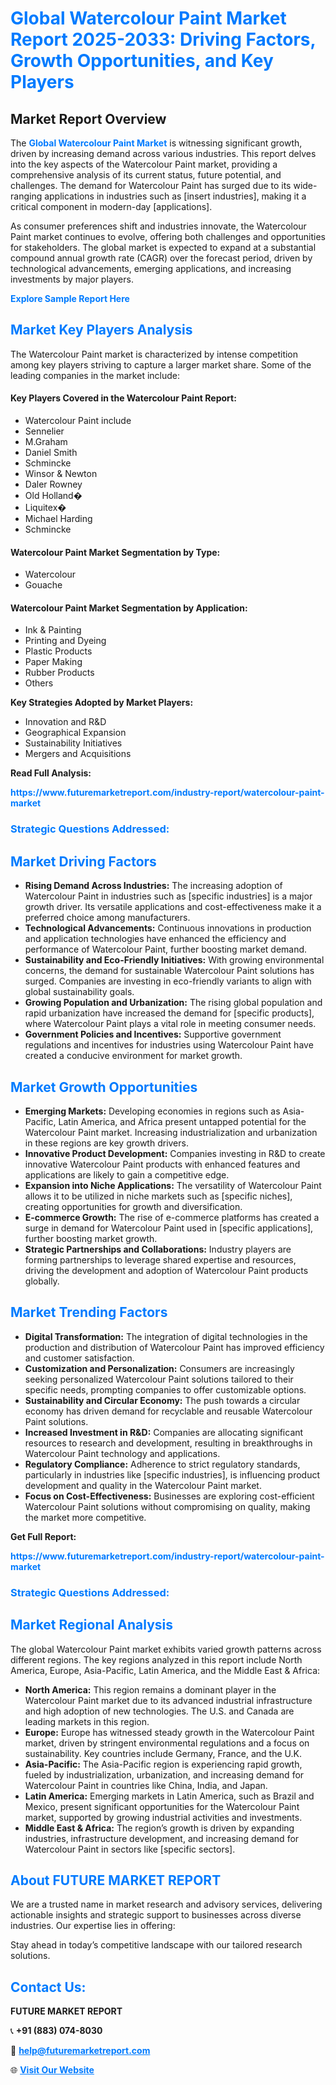 <h1 style="color: #007BFF;">Global Watercolour Paint Market Report 2025-2033: Driving Factors, Growth Opportunities, and Key Players</h1>

<section id="overview">
<h2>Market Report Overview</h2>
<p>The <a href="https://www.futuremarketreport.com/industry-report/watercolour-paint-market" style="color: #007BFF; text-decoration: none;"><strong>Global Watercolour Paint Market</strong></a> is witnessing significant growth, driven by increasing demand across various industries. This report delves into the key aspects of the Watercolour Paint market, providing a comprehensive analysis of its current status, future potential, and challenges. The demand for Watercolour Paint has surged due to its wide-ranging applications in industries such as [insert industries], making it a critical component in modern-day [applications].</p>
<p>As consumer preferences shift and industries innovate, the Watercolour Paint market continues to evolve, offering both challenges and opportunities for stakeholders. The global market is expected to expand at a substantial compound annual growth rate (CAGR) over the forecast period, driven by technological advancements, emerging applications, and increasing investments by major players.</p>
</section>

<section id="overview">
<p><a href="https://www.futuremarketreport.com/request-sample/reportId=101261" style="color: #007BFF; text-decoration: none;"><strong>Explore Sample Report Here</strong></a></p>
</section>

<section id="key-players">
<h2 style="color: #007BFF;">Market Key Players Analysis</h2>
<p>The Watercolour Paint market is characterized by intense competition among key players striving to capture a larger market share. Some of the leading companies in the market include:</p>
<h4>Key Players Covered in the Watercolour Paint Report:</h4>
<ul><li>Watercolour Paint include</li><li>Sennelier</li><li>M.Graham</li><li>Daniel Smith</li><li>Schmincke</li><li>Winsor &amp; Newton</li><li>Daler Rowney</li><li>Old Holland�</li><li>Liquitex�</li><li>Michael Harding</li><li>Schmincke</li></ul>
<h4>Watercolour Paint Market Segmentation by Type:</h4>
<ul><li>Watercolour</li><li>Gouache</li></ul>

<h4>Watercolour Paint Market Segmentation by Application:</h4>
<ul><li>Ink &amp; Painting</li><li>Printing and Dyeing</li><li>Plastic Products</li><li>Paper Making</li><li>Rubber Products</li><li>Others</li></ul>
<p><strong>Key Strategies Adopted by Market Players:</strong></p>
<ul>
<li>Innovation and R&D</li>
<li>Geographical Expansion</li>
<li>Sustainability Initiatives</li>
<li>Mergers and Acquisitions</li>
</ul>
</section>

<section>
<p><strong>Read Full Analysis: </strong></p><a href="https://www.futuremarketreport.com/industry-report/watercolour-paint-market" style="color: #007BFF; text-decoration: none;"><strong>https://www.futuremarketreport.com/industry-report/watercolour-paint-market</strong></a>
<h3 style="color: #007BFF;">Strategic Questions Addressed:</h3>
</section>

<section id="driving-factors">
<h2 style="color: #007BFF;">Market Driving Factors</h2>
<ul>
<li><strong>Rising Demand Across Industries:</strong> The increasing adoption of Watercolour Paint in industries such as [specific industries] is a major growth driver. Its versatile applications and cost-effectiveness make it a preferred choice among manufacturers.</li>
<li><strong>Technological Advancements:</strong> Continuous innovations in production and application technologies have enhanced the efficiency and performance of Watercolour Paint, further boosting market demand.</li>
<li><strong>Sustainability and Eco-Friendly Initiatives:</strong> With growing environmental concerns, the demand for sustainable Watercolour Paint solutions has surged. Companies are investing in eco-friendly variants to align with global sustainability goals.</li>
<li><strong>Growing Population and Urbanization:</strong> The rising global population and rapid urbanization have increased the demand for [specific products], where Watercolour Paint plays a vital role in meeting consumer needs.</li>
<li><strong>Government Policies and Incentives:</strong> Supportive government regulations and incentives for industries using Watercolour Paint have created a conducive environment for market growth.</li>
</ul>
</section>

<section id="growth-opportunities">
<h2 style="color: #007BFF;">Market Growth Opportunities</h2>
<ul>
<li><strong>Emerging Markets:</strong> Developing economies in regions such as Asia-Pacific, Latin America, and Africa present untapped potential for the Watercolour Paint market. Increasing industrialization and urbanization in these regions are key growth drivers.</li>
<li><strong>Innovative Product Development:</strong> Companies investing in R&D to create innovative Watercolour Paint products with enhanced features and applications are likely to gain a competitive edge.</li>
<li><strong>Expansion into Niche Applications:</strong> The versatility of Watercolour Paint allows it to be utilized in niche markets such as [specific niches], creating opportunities for growth and diversification.</li>
<li><strong>E-commerce Growth:</strong> The rise of e-commerce platforms has created a surge in demand for Watercolour Paint used in [specific applications], further boosting market growth.</li>
<li><strong>Strategic Partnerships and Collaborations:</strong> Industry players are forming partnerships to leverage shared expertise and resources, driving the development and adoption of Watercolour Paint products globally.</li>
</ul>
</section>

<section id="trending-factors">
<h2 style="color: #007BFF;">Market Trending Factors</h2>
<ul>
<li><strong>Digital Transformation:</strong> The integration of digital technologies in the production and distribution of Watercolour Paint has improved efficiency and customer satisfaction.</li>
<li><strong>Customization and Personalization:</strong> Consumers are increasingly seeking personalized Watercolour Paint solutions tailored to their specific needs, prompting companies to offer customizable options.</li>
<li><strong>Sustainability and Circular Economy:</strong> The push towards a circular economy has driven demand for recyclable and reusable Watercolour Paint solutions.</li>
<li><strong>Increased Investment in R&D:</strong> Companies are allocating significant resources to research and development, resulting in breakthroughs in Watercolour Paint technology and applications.</li>
<li><strong>Regulatory Compliance:</strong> Adherence to strict regulatory standards, particularly in industries like [specific industries], is influencing product development and quality in the Watercolour Paint market.</li>
<li><strong>Focus on Cost-Effectiveness:</strong> Businesses are exploring cost-efficient Watercolour Paint solutions without compromising on quality, making the market more competitive.</li>
</ul>
</section>

<section>
<p><strong>Get Full Report: </strong></p><a href="https://www.futuremarketreport.com/industry-report/watercolour-paint-market" style="color: #007BFF; text-decoration: none;"><strong>https://www.futuremarketreport.com/industry-report/watercolour-paint-market</strong></a>
<h3 style="color: #007BFF;">Strategic Questions Addressed:</h3>
</section>


<section id="regional-analysis">
<h2 style="color: #007BFF;">Market Regional Analysis</h2>
<p>The global Watercolour Paint market exhibits varied growth patterns across different regions. The key regions analyzed in this report include North America, Europe, Asia-Pacific, Latin America, and the Middle East & Africa:</p>
<ul>
<li><strong>North America:</strong> This region remains a dominant player in the Watercolour Paint market due to its advanced industrial infrastructure and high adoption of new technologies. The U.S. and Canada are leading markets in this region.</li>
<li><strong>Europe:</strong> Europe has witnessed steady growth in the Watercolour Paint market, driven by stringent environmental regulations and a focus on sustainability. Key countries include Germany, France, and the U.K.</li>
<li><strong>Asia-Pacific:</strong> The Asia-Pacific region is experiencing rapid growth, fueled by industrialization, urbanization, and increasing demand for Watercolour Paint in countries like China, India, and Japan.</li>
<li><strong>Latin America:</strong> Emerging markets in Latin America, such as Brazil and Mexico, present significant opportunities for the Watercolour Paint market, supported by growing industrial activities and investments.</li>
<li><strong>Middle East & Africa:</strong> The region’s growth is driven by expanding industries, infrastructure development, and increasing demand for Watercolour Paint in sectors like [specific sectors].</li>
</ul>
</section>

<footer>
<h2 style="color: #007BFF;">About FUTURE MARKET REPORT</h2>
<p>We are a trusted name in market research and advisory services, delivering actionable insights and strategic support to businesses across diverse industries. Our expertise lies in offering:</p>

<p>Stay ahead in today’s competitive landscape with our tailored research solutions.</p>

<h2 style="color: #007BFF;">Contact Us:</h2>
<p><strong>FUTURE MARKET REPORT</strong></p>
<p>📞 <strong>+91 (883) 074-8030</strong></p>
<p>📧 <strong><a href="mailto:help@futuremarketreport.com" style="color: #007BFF;">help@futuremarketreport.com</a></strong></p>
<p>🌐 <strong><a href="https://www.futuremarketreport.com/" style="color: #007BFF;">Visit Our Website</a></strong></p>
</footer>